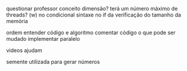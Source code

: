 questionar professor
	conceito dimensão?
	terá um número máximo de threads?
	(w) no condicional
	sintaxe no if da verificação do tamanho da memória

ordem
	entender código e algoritmo
		comentar código
	o que pode ser mudado
	implementar paralelo

videos ajudam

semente utilizada para gerar números